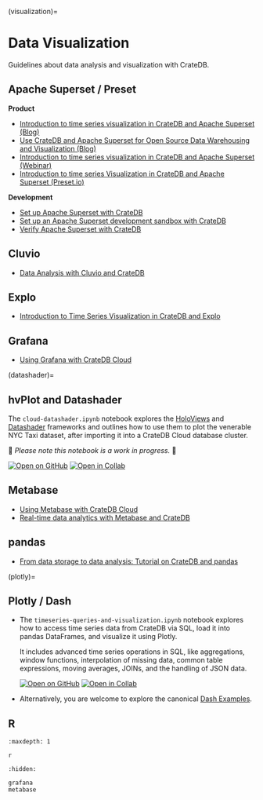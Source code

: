 (visualization)=

# Data Visualization

Guidelines about data analysis and visualization with CrateDB.


## Apache Superset / Preset

**Product**
- [Introduction to time series visualization in CrateDB and Apache Superset (Blog)]
- [Use CrateDB and Apache Superset for Open Source Data Warehousing and Visualization (Blog)]
- [Introduction to time series visualization in CrateDB and Apache Superset (Webinar)]
- [Introduction to time series Visualization in CrateDB and Apache Superset (Preset.io)]

**Development**
- [Set up Apache Superset with CrateDB]
- [Set up an Apache Superset development sandbox with CrateDB]
- [Verify Apache Superset with CrateDB]


## Cluvio

- [Data Analysis with Cluvio and CrateDB]


## Explo

- [Introduction to Time Series Visualization in CrateDB and Explo]


## Grafana

- [Using Grafana with CrateDB Cloud]


(datashader)=
## hvPlot and Datashader

The `cloud-datashader.ipynb` notebook explores the [HoloViews] and [Datashader] frameworks
and outlines how to use them to plot the venerable NYC Taxi dataset, after importing it
into a CrateDB Cloud database cluster.

🚧 _Please note this notebook is a work in progress._ 🚧

[![Open on GitHub](https://img.shields.io/badge/Open%20on-GitHub-lightgray?logo=GitHub)](https://github.com/crate/cratedb-examples/blob/amo/cloud-datashader/topic/timeseries/explore/cloud-datashader.ipynb) [![Open in Collab](https://colab.research.google.com/assets/colab-badge.svg)](https://colab.research.google.com/github/crate/cratedb-examples/blob/amo/cloud-datashader/topic/timeseries/explore/cloud-datashader.ipynb)


## Metabase

- [Using Metabase with CrateDB Cloud]
- [Real-time data analytics with Metabase and CrateDB]


## pandas

- [From data storage to data analysis\: Tutorial on CrateDB and pandas]


(plotly)=
## Plotly / Dash

- The `timeseries-queries-and-visualization.ipynb` notebook explores how to access
  time series data from CrateDB via SQL, load it into pandas DataFrames, and visualize
  it using Plotly.

  It includes advanced time series operations in SQL, like aggregations, window functions,
  interpolation of missing data, common table expressions, moving averages, JOINs, and
  the handling of JSON data.

  [![Open on GitHub](https://img.shields.io/badge/Open%20on-GitHub-lightgray?logo=GitHub)](https://github.com/crate/cratedb-examples/blob/main/topic/timeseries/timeseries-queries-and-visualization.ipynb) [![Open in Collab](https://colab.research.google.com/assets/colab-badge.svg)](https://colab.research.google.com/github/crate/cratedb-examples/blob/main/topic/timeseries/timeseries-queries-and-visualization.ipynb)

- Alternatively, you are welcome to explore the canonical [Dash Examples].



## R

```{toctree}
:maxdepth: 1

r
```


```{toctree}
:hidden:

grafana
metabase
```


[Dash Examples]: https://plotly.com/examples/
[Data Analysis with Cluvio and CrateDB]: https://community.cratedb.com/t/data-analysis-with-cluvio-and-cratedb/1571
[Datashader]: https://datashader.org/
[From data storage to data analysis\: Tutorial on CrateDB and pandas]: https://community.cratedb.com/t/from-data-storage-to-data-analysis-tutorial-on-cratedb-and-pandas/1440
[HoloViews]: https://www.holoviews.org/
[Introduction to Time Series Visualization in CrateDB and Explo]: https://cratedb.com/blog/introduction-to-time-series-visualization-in-cratedb-and-explo
[Introduction to time series visualization in CrateDB and Apache Superset (Blog)]: https://community.cratedb.com/t/introduction-to-time-series-visualization-in-cratedb-and-superset/1041
[Introduction to time series visualization in CrateDB and Apache Superset (Webinar)]: https://cratedb.com/resources/webinars/lp-wb-introduction-to-time-series-visualization-in-cratedb-apache-superset
[Introduction to time series Visualization in CrateDB and Apache Superset (Preset.io)]: https://preset.io/blog/timeseries-cratedb-superset/
[Real-time data analytics with Metabase and CrateDB]: https://www.metabase.com/community_posts/real-time-data-analytics-with-metabase-and-cratedb
[Set up Apache Superset with CrateDB]: https://community.cratedb.com/t/set-up-apache-superset-with-cratedb/1716
[Set up an Apache Superset development sandbox with CrateDB]: https://community.cratedb.com/t/set-up-an-apache-superset-development-sandbox-with-cratedb/1163
[Time Series with CrateDB]: https://github.com/crate/cratedb-examples/tree/main/topic/timeseries/explore
[Use CrateDB and Apache Superset for Open Source Data Warehousing and Visualization (Blog)]: https://cratedb.com/blog/use-cratedb-and-apache-superset-for-open-source-data-warehousing-and-visualization
[Using Grafana with CrateDB Cloud]: #integrations-grafana
[Using Metabase with CrateDB Cloud]: #integrations-metabase
[Verify Apache Superset with CrateDB]: https://github.com/crate/cratedb-examples/tree/main/application/apache-superset
